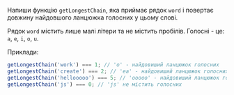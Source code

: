 Напиши функцію `getLongestChain`, яка приймає рядок `word` і повертає довжину найдовшого ланцюжка голосних у цьому слові.

Рядок `word` містить лише малі літери та не містить пробілів. Голосні - це: `a`, `e`, `i`, `o`, `u`.

Приклади:

```javascript
getLongestChain('work') === 1; // 'o' - найдовиший ланцюжок голосних
getLongestChain('create') === 2; // 'ea' - найдовиший ланцюжок голосних
getLongestChain('hellooooo') === 5; // 'ooooo' - найдовиший ланцюжок голосних
getLongestChain('js') === 0; // 'js' не містить голосних
```

